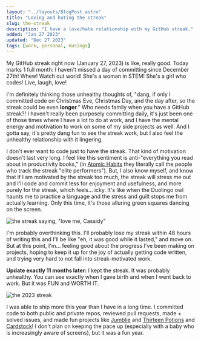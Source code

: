 ```yaml
---
layout: "../layouts/BlogPost.astro"
title: "Loving and hating the streak"
slug: the-streak
description: "I have a love/hate relationship with my GitHub streak."
added: "Jan 27 2023"
updated: "Dec 27 2023"
tags: [work, personal, musings]
---
```


My GitHub streak right now (January 27, 2023) is like, really good. Today marks 1 full month: I haven't missed a day of committing since December 27th! Whew! Watch out world! She's a woman in STEM! She's a girl who codes! Live, laugh, love!

I'm definitely thinking those unhealthy thoughts of, "dang, if only I committed code on Christmas Eve, Christmas Day, and the day after, so the streak could be even **longer**." Who needs family when you have a GitHub streak?!
I haven't really been purposely committing daily, it's just been one of those times where I have a lot to do at work, and I have the mental energy and motivation to work on some of my side projects as well. And I gotta say, it's pretty dang fun to see the streak work, but I also feel the unhealthy relationship with it lingering.

I don't ever want to code just to have the streak. That kind of motivation doesn't last very long. I feel like this sentiment is anti-"everything you read about in productivity books," (in [Atomic Habits](https://jamesclear.com/habit-tracker) they literally call the people who track the streak "elite performers").
But, I also know myself, and know that if I am motivated by the streak too much, the streak will stress me out and I'll code and commit less for enjoyment and usefulness, and more purely for the streak, which feels... icky. It's like when the Duolingo owl haunts me to practice a language and the stress and guilt stops me from actually learning. Only this time, it's those alluring green squares dancing on the screen.

![the streak saying, "love me, Cassidy"](/assets/streak.png)

I'm probably overthinking this. I'll probably lose my streak within 48 hours of writing this and I'll be like "eh, it was good while it lasted," and move on. But at this point, I'm... feeling good about the progress I've been making on projects, hoping to keep it up for the joy of actually getting code written, and trying very hard to not fall into streak-motivated work.

**Update exactly 11 months later:** I kept the streak. It was probably unhealthy. You can see exactly when I gave birth and when I went back to work. But it was FUN and WORTH IT.

![the 2023 streak](/assets/2023-commit-graph.png)

I was able to ship more this year than I have in a long time. I committed code to both public and private repos, reviewed pull requests, made + solved issues, and made fun projects like [Jumblie](https://jumblie.com/) and [Thirteen Potions](https://cassidoo.itch.io/thirteen-potions) and [Cardstock](https://github.com/cassidoo/cardstock)! I don't plan on keeping the pace up (especially with a baby who is increasingly aware of screens), but it was a fun year.
